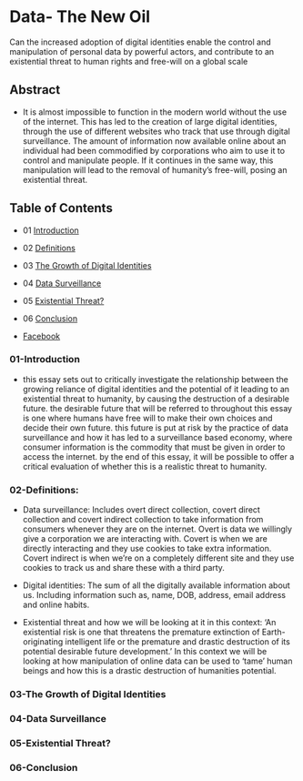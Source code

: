 # Data- The New Oil
Can the increased adoption of digital identities enable the control and manipulation of personal data by powerful actors, and contribute to an existential threat to human rights and free-will on a global scale

## Abstract
- It is almost impossible to function in the modern world without the use of the internet. This has led to the creation of large digital identities, through the use of different websites who track that use through digital surveillance. The amount of information now available online about an individual had been commodified by corporations who aim to use it to control and manipulate people. If it continues in the same way, this manipulation will lead to the removal of humanity’s free-will, posing an existential threat.

## Table of Contents

- 01 [Introduction](#01-Introduction)
- 02 [Definitions](#02-Definitions)
- 03 [The Growth of Digital Identities](#03-The-Growth-of-Digital-Identities)
- 04 [Data Surveillance](#04-Data-Surveillance)
- 05 [Existential Threat?](#05-Existential-Threat)
- 06 [Conclusion](#06-Conclusion)

- [Facebook](https://www.facebook.com)

### 01-Introduction
- this essay sets out to critically investigate the relationship between the growing reliance of digital identities and the potential of it leading to an existential threat to humanity, by causing the destruction of a desirable future. the desirable future that will be referred to throughout this essay is one where humans have free will to make their own choices and decide their own future. this future is put at risk by the practice of data surveillance and how it has led to a surveillance based economy, where consumer information is the commodity that must be given in order to access the internet.  by the end of this essay, it will be possible to offer a critical evaluation of whether this is a realistic threat to humanity. 

### 02-Definitions:

- Data surveillance: Includes overt direct collection, covert direct collection and covert indirect collection to take information from consumers whenever they are on the internet. Overt is data we willingly give a corporation we are interacting with. Covert is when we are directly interacting and they use cookies to take extra information. Covert indirect is when we’re on a completely different site and they use cookies to track us and share these with a third party. 

- Digital identities: The sum of all the digitally available information about us. Including information such as, name, DOB, address, email address and online habits.  

- Existential threat and how we will be looking at it in this context: ‘An existential risk is one that threatens the premature extinction of Earth-originating intelligent life or the premature and drastic destruction of its potential desirable future development.’  In this context we will be looking at how manipulation of online data can be used to ‘tame’ human beings and how this is a drastic destruction of humanities potential.


### 03-The Growth of Digital Identities
### 04-Data Surveillance
### 05-Existential Threat?
### 06-Conclusion
